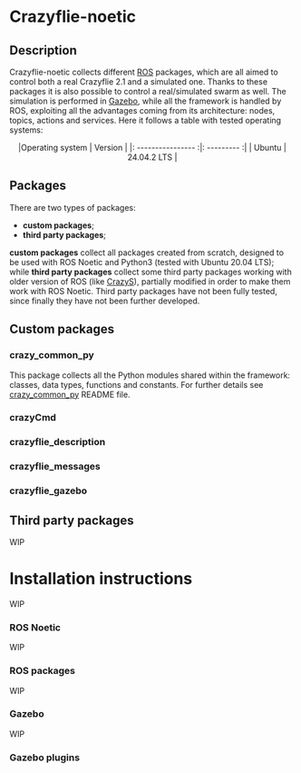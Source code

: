 # Crazyflie-noetic
## Description
Crazyflie-noetic collects different [ROS](https://www.ros.org/) packages, which are all aimed to control both a real Crazyflie 2.1 and a 
simulated
one. Thanks to these packages it is also possible to control a real/simulated swarm as well. The simulation is performed
 in [Gazebo](http://gazebosim.org/), while all the framework is handled by ROS, exploiting all the advantages coming from
its architecture: nodes, topics, actions and services. Here it follows a table with tested operating systems:

<center>

|Operating system    | Version     |
|: ---------------- :|: --------- :|
| Ubuntu             | 24.04.2 LTS |

</center>


## Packages
There are two types of 
packages:
* **custom packages**;
* **third party packages**;

**custom packages** collect all packages created from scratch, designed to be used with ROS Noetic and Python3
(tested with Ubuntu 20.04 LTS); while **third party packages** collect some third party packages working with older 
version of ROS (like [CrazyS](https://github.com/gsilano/CrazyS)), partially modified in order to make them work with 
ROS Noetic. Third party packages have not been fully tested, since finally they have not been further developed.

## Custom packages
### crazy_common_py
This package collects all the Python modules shared within the framework: classes, data types, functions and constants.
For further details see [crazy_common_py](https://github.com/AndreaFuso/Crazyflie-noetic/tree/main/crazy_common_py/src)
README file.

### crazyCmd

### crazyflie_description

### crazyflie_messages

### crazyflie_gazebo

## Third party packages
WIP
# Installation instructions
WIP
### ROS Noetic
WIP
### ROS packages
WIP
### Gazebo
WIP
### Gazebo plugins
